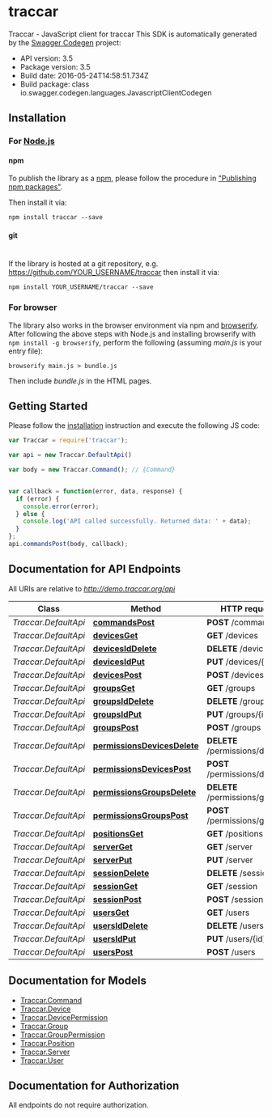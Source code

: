# traccar

Traccar - JavaScript client for traccar
This SDK is automatically generated by the [Swagger Codegen](https://github.com/swagger-api/swagger-codegen) project:

- API version: 3.5
- Package version: 3.5
- Build date: 2016-05-24T14:58:51.734Z
- Build package: class io.swagger.codegen.languages.JavascriptClientCodegen

## Installation

### For [Node.js](https://nodejs.org/)

#### npm

To publish the library as a [npm](https://www.npmjs.com/),
please follow the procedure in ["Publishing npm packages"](https://docs.npmjs.com/getting-started/publishing-npm-packages).

Then install it via:

```shell
npm install traccar --save
```

#### git
#
If the library is hosted at a git repository, e.g.
https://github.com/YOUR_USERNAME/traccar
then install it via:

```shell
npm install YOUR_USERNAME/traccar --save
```

### For browser

The library also works in the browser environment via npm and [browserify](http://browserify.org/). After following
the above steps with Node.js and installing browserify with `npm install -g browserify`,
perform the following (assuming *main.js* is your entry file):

```shell
browserify main.js > bundle.js
```

Then include *bundle.js* in the HTML pages.

## Getting Started

Please follow the [installation](#installation) instruction and execute the following JS code:

```javascript
var Traccar = require('traccar');

var api = new Traccar.DefaultApi()

var body = new Traccar.Command(); // {Command} 


var callback = function(error, data, response) {
  if (error) {
    console.error(error);
  } else {
    console.log('API called successfully. Returned data: ' + data);
  }
};
api.commandsPost(body, callback);

```

## Documentation for API Endpoints

All URIs are relative to *http://demo.traccar.org/api*

Class | Method | HTTP request | Description
------------ | ------------- | ------------- | -------------
*Traccar.DefaultApi* | [**commandsPost**](docs/DefaultApi.md#commandsPost) | **POST** /commands | 
*Traccar.DefaultApi* | [**devicesGet**](docs/DefaultApi.md#devicesGet) | **GET** /devices | 
*Traccar.DefaultApi* | [**devicesIdDelete**](docs/DefaultApi.md#devicesIdDelete) | **DELETE** /devices/{id} | 
*Traccar.DefaultApi* | [**devicesIdPut**](docs/DefaultApi.md#devicesIdPut) | **PUT** /devices/{id} | 
*Traccar.DefaultApi* | [**devicesPost**](docs/DefaultApi.md#devicesPost) | **POST** /devices | 
*Traccar.DefaultApi* | [**groupsGet**](docs/DefaultApi.md#groupsGet) | **GET** /groups | 
*Traccar.DefaultApi* | [**groupsIdDelete**](docs/DefaultApi.md#groupsIdDelete) | **DELETE** /groups/{id} | 
*Traccar.DefaultApi* | [**groupsIdPut**](docs/DefaultApi.md#groupsIdPut) | **PUT** /groups/{id} | 
*Traccar.DefaultApi* | [**groupsPost**](docs/DefaultApi.md#groupsPost) | **POST** /groups | 
*Traccar.DefaultApi* | [**permissionsDevicesDelete**](docs/DefaultApi.md#permissionsDevicesDelete) | **DELETE** /permissions/devices | 
*Traccar.DefaultApi* | [**permissionsDevicesPost**](docs/DefaultApi.md#permissionsDevicesPost) | **POST** /permissions/devices | 
*Traccar.DefaultApi* | [**permissionsGroupsDelete**](docs/DefaultApi.md#permissionsGroupsDelete) | **DELETE** /permissions/groups | 
*Traccar.DefaultApi* | [**permissionsGroupsPost**](docs/DefaultApi.md#permissionsGroupsPost) | **POST** /permissions/groups | 
*Traccar.DefaultApi* | [**positionsGet**](docs/DefaultApi.md#positionsGet) | **GET** /positions | 
*Traccar.DefaultApi* | [**serverGet**](docs/DefaultApi.md#serverGet) | **GET** /server | 
*Traccar.DefaultApi* | [**serverPut**](docs/DefaultApi.md#serverPut) | **PUT** /server | 
*Traccar.DefaultApi* | [**sessionDelete**](docs/DefaultApi.md#sessionDelete) | **DELETE** /session | 
*Traccar.DefaultApi* | [**sessionGet**](docs/DefaultApi.md#sessionGet) | **GET** /session | 
*Traccar.DefaultApi* | [**sessionPost**](docs/DefaultApi.md#sessionPost) | **POST** /session | 
*Traccar.DefaultApi* | [**usersGet**](docs/DefaultApi.md#usersGet) | **GET** /users | 
*Traccar.DefaultApi* | [**usersIdDelete**](docs/DefaultApi.md#usersIdDelete) | **DELETE** /users/{id} | 
*Traccar.DefaultApi* | [**usersIdPut**](docs/DefaultApi.md#usersIdPut) | **PUT** /users/{id} | 
*Traccar.DefaultApi* | [**usersPost**](docs/DefaultApi.md#usersPost) | **POST** /users | 


## Documentation for Models

 - [Traccar.Command](docs/Command.md)
 - [Traccar.Device](docs/Device.md)
 - [Traccar.DevicePermission](docs/DevicePermission.md)
 - [Traccar.Group](docs/Group.md)
 - [Traccar.GroupPermission](docs/GroupPermission.md)
 - [Traccar.Position](docs/Position.md)
 - [Traccar.Server](docs/Server.md)
 - [Traccar.User](docs/User.md)


## Documentation for Authorization

 All endpoints do not require authorization.


